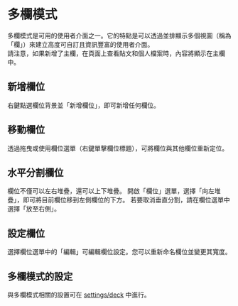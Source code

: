 # 多欄模式

多欄模式是可用的使用者介面之一。它的特點是可以透過並排顯示多個視圖（稱為「欄」）來建立高度可自訂且資訊豐富的使用者介面。\
請注意，如果新增了主欄，在頁面上查看貼文和個人檔案時，內容將顯示在主欄中。

## 新增欄位

右鍵點選欄位背景並「新增欄位」，即可新增任何欄位。

## 移動欄位

透過拖曳或使用欄位選單（右鍵單擊欄位標題），可將欄位與其他欄位重新定位。

## 水平分割欄位

欄位不僅可以左右堆疊，還可以上下堆疊。
開啟「欄位」選單，選擇「向左堆疊」，即可將目前欄位移到左側欄位的下方。
若要取消垂直分割，請在欄位選單中選擇「放至右側」。

## 設定欄位

選擇欄位選單中的「編輯」可編輯欄位設定。您可以重新命名欄位並變更其寬度。

## 多欄模式的設定

與多欄模式相關的設置可在 [settings/deck](/settings/deck) 中進行。

